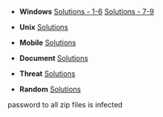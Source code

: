 - **Windows**
[Solutions - 1-6](https://researchcenter.paloaltonetworks.com/2016/09/labyrenth-capture-the-flag-ctf-windows-track-1-6-solutions/)
[Solutions - 7-9](https://researchcenter.paloaltonetworks.com/2016/09/unit-42-labyrenth-capture-the-flag-ctf-windows-track-7-9-solutions/)

- **Unix**
[Solutions](https://researchcenter.paloaltonetworks.com/2016/08/labyrenth-capture-the-flag-ctf-unix-track-solutions/)

- **Mobile**
[Solutions](https://researchcenter.paloaltonetworks.com/2016/09/unit42-labyrenth-capture-the-flag-ctf-mobile-track-solutions/)

- **Document**
[Solutions](https://researchcenter.paloaltonetworks.com/2016/08/labyrenth-capture-the-flag-ctf-document-track-solutions/)

- **Threat**
[Solutions](https://researchcenter.paloaltonetworks.com/2016/09/labyrenth-capture-the-flag-ctf-threat-track-solutions/)

- **Random**
[Solutions](https://researchcenter.paloaltonetworks.com/2016/10/unit42-labyrenth-capture-flag-ctf-random-track-solutions/)

password to all zip files is infected
